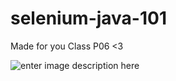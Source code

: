 
# selenium-java-101

Made for you Class P06 <3

![enter image description here](https://media.giphy.com/media/o7ZDUPtDofoNFsXpa8/giphy.gif)
